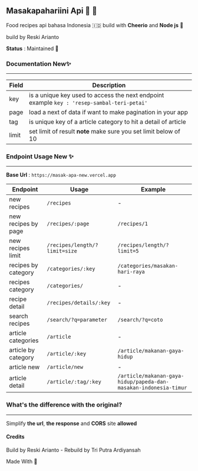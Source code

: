 ## Masakapahariini Api 🧙 🍳

Food recipes api bahasa Indonesia 🇮🇩 build with __Cheerio__ and __Node js__ 🌸

build by Reski Arianto 

**Status** : Maintained 🚀

### Documentation New✨
---

| Field | Description |
| ------ | ----------- |
| key   | is a unique key used to access the next endpoint example  ```key : 'resep-sambal-teri-petai'``` |
| page | load a next of data if want to make pagination in your app |
| tag    | is unique key of a article category to hit a detail of article|
| limit    | set limit of result **note** make sure you set limit below of 10 |



### Endpoint Usage New ✨
---
**Base Url** : `https://masak-apa-new.vercel.app`

| Endpoint | Usage | Example |
|----------|-------|---------|
| new recipes | `/recipes` | - |
| new recipes by page | `/recipes/:page` | `/recipes/1` |
| new recipes limit | `/recipes/length/?limit=size` | `/recipes/length/?limit=5` |
| recipes by category | `/categories/:key` | `/categories/masakan-hari-raya` |
| recipes category | `/categories/` | - |
| recipe detail | `/recipes/details/:key` | - |
| search recipes | `/search/?q=parameter` | `/search/?q=coto` |
| article categories | `/article` | - |
| article by category | `/article/:key` | `/article/makanan-gaya-hidup` |
| article new| `/article/new` | - |
| article detail | `/article/:tag/:key` | `/article/makanan-gaya-hidup/papeda-dan-masakan-indonesia-timur` |

### What's the difference with the original?
---
Simplify **the url**, **the response** and **CORS** site **allowed**

#### Credits
Build by Reski Arianto - Rebuild by Tri Putra Ardiyansah

Made With 💙
